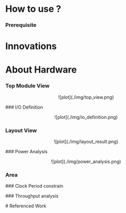 
# How to use ?
### Prerequisite

# Innovations

# About Hardware
### Top Module View
<p style="text-align:center"> 
![plot](./img/top_view.png)
</p>
### I/O Definition
<p style="text-align:center"> 
![plot](./img/io_definition.png)
</p>  

### Layout View
<p style="text-align:center">
![plot](./img/layout_result.png)
</p>  
### Power Analysis
<p style="text-align:center">
![plot](./img/power_analysis.png)
</p>  

### Area 
<p style="text-align:center">
</p>  
### Clock Period constrain
<p style="text-align:center">
</p>  
### Throughput analysis
<p style="text-align:center">
</p>  
# Referenced Work


